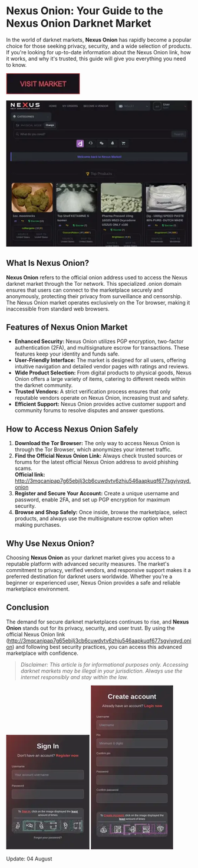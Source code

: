# Nexus Onion: Your Guide to the Nexus Onion Darknet Market

In the world of darknet markets, **Nexus Onion** has rapidly become a popular choice for those seeking privacy, security, and a wide selection of products. If you're looking for up-to-date information about the Nexus Onion link, how it works, and why it's trusted, this guide will give you everything you need to know.

[<img src="/resources/matrix.webp" width="200">](http://3mqcanipap7g65ebjlj3cb6cuwdvtv6zhju546aapkuqf677sgyiyqyd.onion)

<a href="http://3mqcanipap7g65ebjlj3cb6cuwdvtv6zhju546aapkuqf677sgyiyqyd.onion"><img src="/resources/space.webp" alt="image" style="max-width: 100%;"></a>


## What Is Nexus Onion?

**Nexus Onion** refers to the official onion address used to access the Nexus darknet market through the Tor network. This specialized .onion domain ensures that users can connect to the marketplace securely and anonymously, protecting their privacy from surveillance and censorship. The Nexus Onion market operates exclusively on the Tor browser, making it inaccessible from standard web browsers.

## Features of Nexus Onion Market

- **Enhanced Security:** Nexus Onion utilizes PGP encryption, two-factor authentication (2FA), and multisignature escrow for transactions. These features keep your identity and funds safe.
- **User-Friendly Interface:** The market is designed for all users, offering intuitive navigation and detailed vendor pages with ratings and reviews.
- **Wide Product Selection:** From digital products to physical goods, Nexus Onion offers a large variety of items, catering to different needs within the darknet community.
- **Trusted Vendors:** A strict verification process ensures that only reputable vendors operate on Nexus Onion, increasing trust and safety.
- **Efficient Support:** Nexus Onion provides active customer support and community forums to resolve disputes and answer questions.

## How to Access Nexus Onion Safely

1. **Download the Tor Browser:** The only way to access Nexus Onion is through the Tor Browser, which anonymizes your internet traffic.
2. **Find the Official Nexus Onion Link:** Always check trusted sources or forums for the latest official Nexus Onion address to avoid phishing scams.  
   **Official link:** http://3mqcanipap7g65ebjlj3cb6cuwdvtv6zhju546aapkuqf677sgyiyqyd.onion
3. **Register and Secure Your Account:** Create a unique username and password, enable 2FA, and set up PGP encryption for maximum security.
4. **Browse and Shop Safely:** Once inside, browse the marketplace, select products, and always use the multisignature escrow option when making purchases.

## Why Use Nexus Onion?

Choosing **Nexus Onion** as your darknet market gives you access to a reputable platform with advanced security measures. The market's commitment to privacy, verified vendors, and responsive support makes it a preferred destination for darknet users worldwide. Whether you're a beginner or experienced user, Nexus Onion provides a safe and reliable marketplace environment.

## Conclusion

The demand for secure darknet marketplaces continues to rise, and **Nexus Onion** stands out for its privacy, security, and user trust. By using the official Nexus Onion link (http://3mqcanipap7g65ebjlj3cb6cuwdvtv6zhju546aapkuqf677sgyiyqyd.onion) and following best security practices, you can access this advanced marketplace with confidence.

> *Disclaimer: This article is for informational purposes only. Accessing darknet markets may be illegal in your jurisdiction. Always use the internet responsibly and stay within the law.*

<a href="http://3mqcanipap7g65ebjlj3cb6cuwdvtv6zhju546aapkuqf677sgyiyqyd.onion"><img src="/resources/control.webp" style="max-width: 100%;"></a>
<a href="http://3mqcanipap7g65ebjlj3cb6cuwdvtv6zhju546aapkuqf677sgyiyqyd.onion"><img src="/resources/main.webp" style="max-width: 100%;"></a>

Update:  04 August